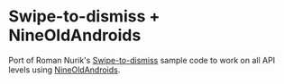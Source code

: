 Swipe-to-dismiss + NineOldAndroids
===================================

Port of Roman Nurik's [Swipe-to-dismiss][1] sample code to work on all API
levels using [NineOldAndroids][2].



 [1]: https://gist.github.com/2980593
 [2]: http://nineoldandroids.com
